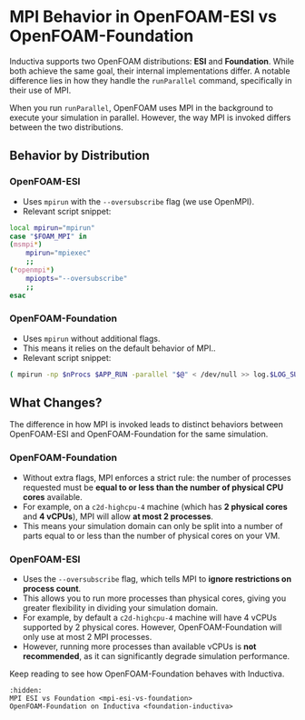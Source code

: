 # MPI Behavior in OpenFOAM-ESI vs OpenFOAM-Foundation

Inductiva supports two OpenFOAM distributions: **ESI** and **Foundation**. While
both achieve the same goal, their internal implementations differ. A notable
difference lies in how they handle the `runParallel` command, specifically in
their use of MPI.

When you run `runParallel`, OpenFOAM uses MPI in the background to execute your
simulation in parallel. However, the way MPI is invoked differs between the two
distributions.

## Behavior by Distribution

### **OpenFOAM-ESI**

* Uses `mpirun` with the `--oversubscribe` flag (we use OpenMPI).
* Relevant script snippet:

```bash
local mpirun="mpirun"
case "$FOAM_MPI" in
(msmpi*)
    mpirun="mpiexec"
    ;;
(*openmpi*)
    mpiopts="--oversubscribe"
    ;;
esac
```

### **OpenFOAM-Foundation**

* Uses `mpirun` without additional flags.
* This means it relies on the default behavior of MPI..
* Relevant script snippet:

```bash
( mpirun -np $nProcs $APP_RUN -parallel "$@" < /dev/null >> log.$LOG_SUFFIX 2>&1 )
```

## What Changes?

The difference in how MPI is invoked leads to distinct behaviors between OpenFOAM-ESI and OpenFOAM-Foundation for the same simulation.

### **OpenFOAM-Foundation**

* Without extra flags, MPI enforces a strict rule: the number of processes requested must be **equal to or less than the number of physical CPU cores** available.
* For example, on a `c2d-highcpu-4` machine (which has **2 physical cores** and **4 vCPUs**), MPI will allow **at most 2 processes**.
* This means your simulation domain can only be split into a number of parts equal to or less than the number of physical cores on your VM.

### **OpenFOAM-ESI**

* Uses the `--oversubscribe` flag, which tells MPI to **ignore restrictions on process count**.
* This allows you to run more processes than physical cores, giving you greater flexibility in dividing your simulation domain.
* For example, by default a `c2d-highcpu-4` machine will have 4 vCPUs supported by 2 physical cores. However, OpenFOAM-Foundation will only use at most 2 MPI processes.
* However, running more processes than available vCPUs is **not recommended**, as it can significantly degrade simulation performance.

Keep reading to see how OpenFOAM-Foundation behaves with Inductiva.

```{toctree}
:hidden:
MPI ESI vs Foundation <mpi-esi-vs-foundation>
OpenFOAM-Foundation on Inductiva <foundation-inductiva>
```